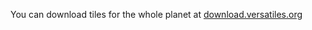 
You can download tiles for the whole planet at [download.versatiles.org](https://download.versatiles.org/)